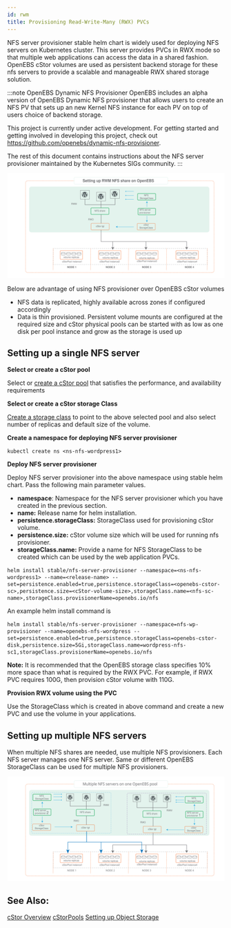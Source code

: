 ```yaml
---
id: rwm
title: Provisioning Read-Write-Many (RWX) PVCs
---
```


NFS server provisioner stable helm chart is widely used for deploying NFS servers on Kubernetes cluster. This server provides PVCs in RWX mode so that multiple web applications can access the data in a shared fashion. OpenEBS cStor volumes are used as persistent backend storage for these nfs servers to provide a scalable and manageable RWX shared storage solution. 

:::note OpenEBS Dynamic NFS Provisioner
OpenEBS includes an alpha version of OpenEBS Dynamic NFS provisioner that allows users to create an NFS PV that sets up an new Kernel NFS instance for each PV on top of users choice of backend storage. 

This project is currently under active development. For getting started and getting involved in developing this project, check out https://github.com/openebs/dynamic-nfs-provisioner.

The rest of this document contains instructions about the NFS server provisioner maintained by the Kubernetes SIGs community.
:::

[![OpenEBS and NFS provisioner](../assets/rwm-single.svg)](../assets/rwm-single.svg)	

Below are advantage of using NFS provisioner over OpenEBS cStor volumes 

- NFS data is replicated, highly available across zones if configured accordingly
- Data is thin provisioned. Persistent volume mounts are configured at the required size and cStor physical pools can be started with as low as one disk per pool instance and grow as the storage is used up

## Setting up a single NFS server

**Select or create a cStor pool**

Select or [create a cStor pool](/docs/deprecated/spc-based-cstor#creating-cStor-storage-pools) that satisfies the performance, and availability requirements

**Select or create a cStor storage Class**

[Create a storage class](/docs/deprecated/spc-based-cstor#creating-cStor-storage-class) to point to the above selected pool and also select number of replicas and default size of the volume. 


**Create a namespace for deploying NFS server provisioner**

```
kubectl create ns <ns-nfs-wordpress1>
```

**Deploy NFS server provisioner**

Deploy NFS server provisioner into the above namespace using stable helm chart. Pass the following main parameter values. 

 - **namespace**:  Namespace for the NFS server provisioner which you have created in the previous section.
 - **name:** Release name for helm installation.
 - **persistence.storageClass:** StorageClass used for provisioning cStor volume.
 - **persistence.size:** cStor volume size which will be used for running nfs provisioner.
 - **storageClass.name:** Provide a name for NFS StorageClass to be created which can be used by the web application PVCs.

```
helm install stable/nfs-server-provisioner --namespace=<ns-nfs-wordpress1> --name=<release-name> --set=persistence.enabled=true,persistence.storageClass=<openebs-cstor-sc>,persistence.size=<cStor-volume-size>,storageClass.name=<nfs-sc-name>,storageClass.provisionerName=openebs.io/nfs
```

An example helm install command is

```
helm install stable/nfs-server-provisioner --namespace=nfs-wp-provisioner --name=openebs-nfs-wordpress --set=persistence.enabled=true,persistence.storageClass=openebs-cstor-disk,persistence.size=5Gi,storageClass.name=wordpress-nfs-sc1,storageClass.provisionerName=openebs.io/nfs
```

**Note:**  It is recommended that the OpenEBS storage class specifies 10% more space than what is required by the RWX PVC. For example, if RWX PVC requires 100G, then provision cStor volume with 110G.

**Provision RWX volume using the PVC**

Use the StorageClass which is created in above command and create a new PVC and use the volume in your applications.

## Setting up multiple NFS servers

When multiple NFS shares are needed, use multiple NFS provisioners. Each NFS server manages one NFS server. Same or different OpenEBS StorageClass can be used for multiple NFS provisioners.

![OpenEBS and NFS provisioner](../assets/rwm-multiple.svg)

## See Also:

[cStor Overview](/docs/user-guides/cstor-csi) [cStorPools](/docs/deprecated/spc-based-cstor#creating-cStor-storage-pools) [Setting up Object Storage](/docs/stateful-applications/minio)
